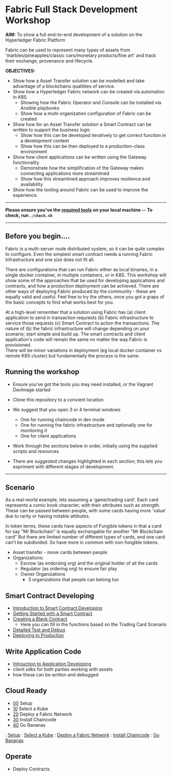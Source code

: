 # Fabric Full Stack Development Workshop

**AIM:** To show a full end-to-end development of a solution on the Hyperledger Fabric Platform

Fabric can be used to represent many types of assets from 'marbles/pineapples/classic cars/monetary products/fine art' and track their 
exchange, provenance and lifecycle.

**OBJECTIVES:** 

- Show how a Asset Transfer solution can be modelled and take advantage of a blockchains qualitites of service.
- Show how a Hyperledger Fabric network can be created via automation in K8S
	- Showing how the Fabric Operator and Console can be installed via Ansible playbooks
	- Show how a multi-organization configuration of Fabric can be created
- Show how for an Asset Transfer solution a Smart Contract can be written to support the business logic
	- Show how this can be developed iteratively to get correct function in a development context
	- Show how this can be then deployed to a production-class environment
- Show how client applications can be written using the Gateway functionality
	- Demonstrate how the simplification of the Gateway makes connecting applications more streamlined
	- Show how this streamlined approach improves resilience and availability
- Show how the tooling around Fabric can be used to improve the experience.

---

**Please ensure you've the [required tools](./SETUP.md) on your local machine  -- To check, run `./check.sh`**

---
		
## Before you begin....

Fabric is a multi-server node distributed system, so it can be quite complex to configure. Even the simplest smart contract needs a running Fabric Infrastructure and one size does not fit all.

There are configurations that can run Fabric either as local binaries, in a single docker container, 
in multiple containers, or in K8S.  This workshop will show some of the approaches that be used for developing applications and contracts, and how a production deployment can be achieved. There are other ways
of deploying Fabric produced by the community - these are equally valid and useful. Feel free to try the others, once you got a graps of the basic concepts to find what works best for you.

At a high-level remember that a solution using Fabric has (a) client application to send in transaction requrests (b) Fabric infrastructure to service those requests (c) Smart Contract to action the transactions.
The nature of (b) the fabric infrastructure will change depending on your scenario; start simple and build up. The smart contracts and client application's code will remain the same no matter the way Fabric is provisioned.  
There will be minor variations in deployment (eg local docker container vs remote K8S cluster) but fundamentally the process is the same.

## Running the workshop

- Ensure you've got the tools you may need installed, or the Vagrant DevImage started
- Clone this repository to a convient location
- We suggest that you open 3 or 4 terminal windows
  - One for running chaincode in dev mode
  - One for running the fabric infrastructure and optionally one for monitoring it
  - One for client applications

- Work through the sections below in order, initially using the supplied scripts and resources
- There are suggested changes highlighted in each section; this lets you expriment with different stages of development.

--- 
## Scenario

As a real-world example, lets assuming a 'game/trading card'. Each card represents a comic book character, with their attributes such as strength.
These can be passed between people, with some cards having more 'value' due to rarity or having notable attibutes.  

In token terms, these cards have aspects of Fungible tokens in that a card for say "Mr Blockchain" is equally exchangable for another "Mr Blockchain card"
But there are limited number of different types of cards, and one card can't be subdivided. So have more in common with non-fungible tokens.

- Asset transfer - move cards between people
- Organizations: 
    - Escrow (as endorsing org) and the original holder of all the cards
    - Regulator (as ordering org) to ensure fair play
    - Owner Organizations
		- 3 organizations that people can belong too
		

## Smart Contract Developing

- [Introduction to Smart Contract Developing](./docs/SmartContractDev/00-Introduction.md)
- [Getting Started with a Smart Contract](./docs/SmartContractDev/01-Getting-Started.md)
- [Creating a Blank Contract](./docs/SmartContractDev/02-Creating-Blank-Contract.md)
  - Here you can fill in the functions based on the Trading Card Scenario
- [Detailed Test and Debug](./docs/SmartContractDev/03-Test-And-Debug.md)
- [Deploying to Production](./docs/SmartContractDev/04-Production-Pipelines.md)

## Write Application Code

- [Introuction to Application Developing](./docs/ApplicationDev/00-introduction.md)
- client sdks for both parties working with assets
- how these can be written and debugged


## Cloud Ready 

- [00](./docs/cloud-ready/00-setup.md) Setup  
- [10](./docs/cloud-ready/10-kube.md) Select a Kube
- [20](./docs/cloud-ready/20-fabric.md) Deploy a Fabric Network
- [30](./docs/cloud-ready/30-chaincode.md) Install Chaincode
- [40](./docs/cloud-ready/40-bananas.md) Go Bananas 


: [Setup](00-setup.md) 
: [Select a Kube](10-kube.md)
: [Deploy a Fabric Network](20-fabric.md)
: [Install Chaincode](30-chaincode.md)
: [Go Bananas](40-bananas.md)



## Operate

- Deploy Contracts


